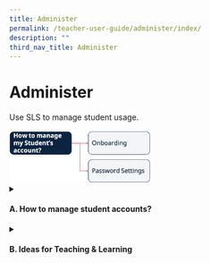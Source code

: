 ```yaml
---
title: Administer
permalink: /teacher-user-guide/administer/index/
description: ""
third_nav_title: Administer
---
```

<h1>Administer</h1>
<p>Use SLS to manage student usage.</p>
<img style="width: 50%;" src="/images/2Teacher/Flow-Administer.png">

<details>
 <summary><h4>A. How to manage student accounts?</h4></summary>
<ul>
	<p>Onboarding</p>
  <li><a target="_blank" href="/teacher-user-guide/administer/onboard-new-students/">(A1,i) Onboard New Students</a></li>
	<p>Password Settings</p>
  <li><a target="_blank" href="/teacher-user-guide/administer/reset-student-passwords-for-classes/">(A1, ii) Reset Student Passwords for Classes</a></li>
  <li><a target="_blank" href="/teacher-user-guide/administer/generate-two-hour-temporary-password-for-students/">(A1, iii) Generate Two-Hour Temporary Password for Students</a></li>
</ul>
</details>
<details>
<summary><h4>B. Ideas for Teaching &amp; Learning</h4></summary>
<ul>
<li><a target="_blank" href="/files/Userguide/Downloadable%20Resources/using sls for whole school transformation of t&amp;l.pdf">(B1,i) Using SLS for Whole School Transformation of Teaching &amp; Learning</a>
</li>
</ul>
</details>